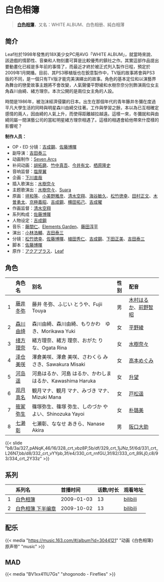 # 白色相簿


> <u>**[白色相簿](https://bgm.tv/subject/993)**</u>，又名：WHITE ALBUM、白色相册、純白相薄

## 简介

Leaf社於1998年發售的18X美少女PC用AVG「WHITE ALBUM」，就當時來說、該遊戲的情節性、音樂和人物刻畫可算是比較優秀的鎮社之作。其實這部作品提出要動畫化已經是多年前的事情了，而最近才終於被正式列入製作日程，預定於2009年1月開播。目前、其PS3移植版也在銳意製作中，TV版的故事將會與PS3版的不同，是一個只有TV版才能完美演繹出的故事。角色的基本定位和以演藝界為舞台的戀愛故事主題將不會改變，人氣聲優平野綾和水樹奈奈分別飾演兩位女主角森川由綺、緒方理奈。本次公開的是兩位女主角的人設。

時間是1986年，被泡沫經濟侵襲的日本。出生在那個年代的青年籐井冬彌在度過平凡大學生活的同時與明星森川由綺交往著。工作與學習之餘，本以為已互相確定感情的兩人，因由綺的人氣上升，而使得距離越拉越遠。這樣一來，冬彌就和與由綺同屬一間演藝公司的當紅明星緒方理奈相遇了。這樣的相遇會給他帶來什麼樣的影響呢？

**制作人员：**
- OP・ED 分镜：[吉成鋼](https://bgm.tv/person/10006)、[佐藤博暉](https://bgm.tv/person/506)
- 副导演：[吉田泰三](https://bgm.tv/person/10005)
- 动画制作：[Seven Arcs](https://bgm.tv/person/7117)
- 补间动画：[胡拓磨](https://bgm.tv/person/18169)、[竹中真吾](https://bgm.tv/person/13032)、[今井有文](https://bgm.tv/person/12507)、[栖原隆史](https://bgm.tv/person/19122)
- 音响监督：[塩屋翼](https://bgm.tv/person/1452)
- 企画：[下川直哉](https://bgm.tv/person/3536)
- 插入歌演出：[水樹奈々](https://bgm.tv/person/1)
- 主题歌演出：[水樹奈々](https://bgm.tv/person/1)、[Suara](https://bgm.tv/person/5913)
- 原画：[垪和等](https://bgm.tv/person/11400)、[小美野雅彦](https://bgm.tv/person/12423)、[清水空翔](https://bgm.tv/person/11712)、[海谷敏久](https://bgm.tv/person/843)、[松竹徳幸](https://bgm.tv/person/2878)、[田村正文](https://bgm.tv/person/12608)、[木曽勇太](https://bgm.tv/person/15688)、[京極義昭](https://bgm.tv/person/14472)、[吉成鋼](https://bgm.tv/person/10006)、[横田拓己](https://bgm.tv/person/13045)、[吉成曜](https://bgm.tv/person/9752)
- 作画监督：[清水空翔](https://bgm.tv/person/11712)
- 系列构成：[佐藤博暉](https://bgm.tv/person/506)
- 人物设定：[吉成鋼](https://bgm.tv/person/10006)
- 音乐：[藤間仁](https://bgm.tv/person/2749)、[Elements Garden](https://bgm.tv/person/3619)、[藤田淳平](https://bgm.tv/person/3618)
- 演出：[小林浩輔](https://bgm.tv/person/25997)、[吉田泰三](https://bgm.tv/person/10005)
- 分镜：[松竹徳幸](https://bgm.tv/person/2878)、[佐藤博暉](https://bgm.tv/person/506)、[植田秀仁](https://bgm.tv/person/806)、[吉成鋼](https://bgm.tv/person/10006)、[下田正美](https://bgm.tv/person/278)、[吉田泰三](https://bgm.tv/person/10005)
- 脚本：[佐藤博暉](https://bgm.tv/person/506)
- 原作：[アクアプラス](https://bgm.tv/person/406)、[Leaf](https://bgm.tv/person/15724)

## 角色

|     |   角色名   |   别名  | 性别 |  配音  |
|:--- |:------  |:----      |:---  |:--   |
| 1 | [藤井冬弥](https://bgm.tv/character/327) | 藤井 冬弥、ふじい とうや、Fujii Touya | 男 | [木村はるか](https://bgm.tv/person/4785)、[前野智昭](https://bgm.tv/person/5121) |
| 2 | [森川由绮](https://bgm.tv/character/328) | 森川由綺、森川由綺、もりかわ　ゆき、Morikawa Yuki | 女 | [平野綾](https://bgm.tv/person/4158) |
| 3 | [绪方理奈](https://bgm.tv/character/329) | 緒方理奈、緒方 理奈、おがた りな、Ogata Rina | 女 | [水樹奈々](https://bgm.tv/person/1) |
| 4 | [泽仓美咲](https://bgm.tv/character/331) | 澤倉美咲、澤倉 美咲、さわくら みさき、Sawakura Misaki | 女 | [高本めぐみ](https://bgm.tv/person/4798) |
| 5 | [河岛遥](https://bgm.tv/character/332) | 河島はるか、河島 はるか、かわしま はるか、Kawashima Haruka | 女 | [升望](https://bgm.tv/person/4448) |
| 6 | [观月真名](https://bgm.tv/character/330) | 観月マナ、観月 マナ、みづき マナ、Mizuki Mana | 女 | [戸松遥](https://bgm.tv/person/4856) |
| 7 | [筱冢弥生](https://bgm.tv/character/333) | 篠塚弥生、篠塚 弥生、しのづか やよい、Shinozuka Yayoi | 女 | [朴璐美](https://bgm.tv/person/4027) |
| 8 | [七濑彰](https://bgm.tv/character/334) | 七瀬彰、ななせ あきら、Nanase Akira | 男 | [阪口大助](https://bgm.tv/person/4231) |

{{< slide "b8/3a/327_pANqK,46/16/328_crt_vbz8P,5b/df/329_crt_1jJNz,5f/6d/331_crt_L26N7,bb/d8/332_crt_vYYpb,3f/e4/330_crt_rnfGU,3f/82/333_crt_89Lj0,c8/93/334_crt_2Y33z" >}}

## 系列

|     |   系列名   |   首播时间  | 话数/时长  | 观看地址 |
|:---  |:------    |:----      |:---       |:---  |
| 1 |[白色相簿](https://bgm.tv/subject/993)| 2009-01-03 | 13 | [bilibili](https://www.bilibili.com/bangumi/play/ep19341)  |
| 2 |[白色相簿 下半编章](https://bgm.tv/subject/2586)| 2009-10-02 | 13 | [bilibili](https://www.bilibili.com/bangumi/play/ss2987)  |

## 配乐

{{< media "https://music.163.com/#/album?id=3044121"
"动画《白色相簿》原声带"
"music" >}}
## MAD

{{< media "BV1xx411U7Gs"  "shogonodo - Fireflies" >}}
